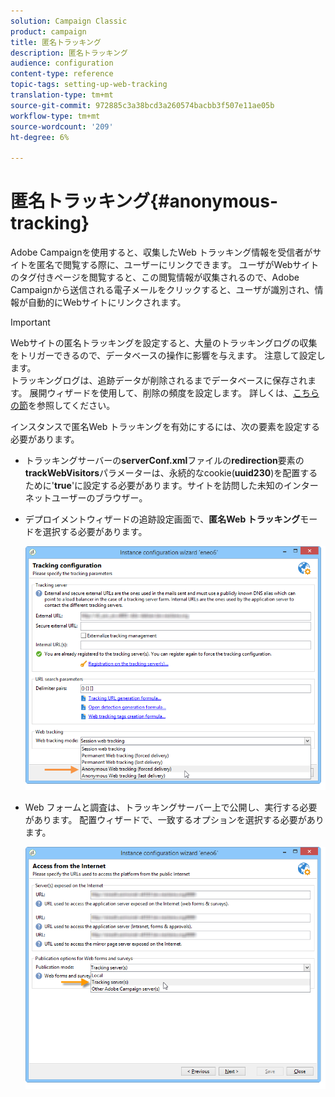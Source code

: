 ```yaml
---
solution: Campaign Classic
product: campaign
title: 匿名トラッキング
description: 匿名トラッキング
audience: configuration
content-type: reference
topic-tags: setting-up-web-tracking
translation-type: tm+mt
source-git-commit: 972885c3a38bcd3a260574bacbb3f507e11ae05b
workflow-type: tm+mt
source-wordcount: '209'
ht-degree: 6%

---
```



# 匿名トラッキング{#anonymous-tracking}

Adobe Campaignを使用すると、収集したWeb トラッキング情報を受信者がサイトを匿名で閲覧する際に、ユーザーにリンクできます。 ユーザがWebサイトのタグ付きページを閲覧すると、この閲覧情報が収集されるので、Adobe Campaignから送信される電子メールをクリックすると、ユーザが識別され、情報が自動的にWebサイトにリンクされます。

>[!IMPORTANT]
>
>Webサイトの匿名トラッキングを設定すると、大量のトラッキングログの収集をトリガーできるので、データベースの操作に影響を与えます。 注意して設定します。\
>トラッキングログは、追跡データが削除されるまでデータベースに保存されます。 展開ウィザードを使用して、削除の頻度を設定します。 詳しくは、[こちらの節](../../installation/using/deploying-an-instance.md#purging-data)を参照してください。

インスタンスで匿名Web トラッキングを有効にするには、次の要素を設定する必要があります。

* トラッキングサーバーの&#x200B;**serverConf.xml**&#x200B;ファイルの&#x200B;**redirection**&#x200B;要素の&#x200B;**trackWebVisitors**&#x200B;パラメーターは、永続的なcookie(**uuid230**)を配置するために&#39;**true**&#39;に設定する必要があります。サイトを訪問した未知のインターネットユーザーのブラウザー。
* デプロイメントウィザードの追跡設定画面で、**匿名Web トラッキング**&#x200B;モードを選択する必要があります。

   ![](assets/webtracking_anonymous_set.png)

* Web フォームと調査は、トラッキングサーバー上で公開し、実行する必要があります。 配置ウィザードで、一致するオプションを選択する必要があります。

   ![](assets/webtracking_publication_set_for_webapps.png)

